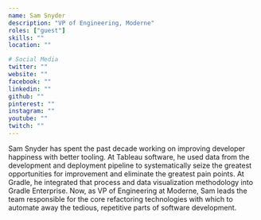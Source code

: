 ```yaml
---
name: Sam Snyder
description: "VP of Engineering, Moderne"
roles: ["guest"]
skills: ""
location: ""

# Social Media 
twitter: ""
website: ""
facebook: ""
linkedin: ""
github: ""
pinterest: ""
instagram: ""
youtube: ""
twitch: ""
---
```

<!-- markdownlint-disable MD041-->
Sam Snyder has spent the past decade working on improving developer happiness with better tooling. At Tableau software, he used data from the development and deployment pipeline to systematically seize the greatest opportunities for improvement and eliminate the greatest pain points. At Gradle, he integrated that process and data visualization methodology into Gradle Enterprise. Now, as VP of Engineering at Moderne, Sam leads the team responsible for the core refactoring technologies with which to automate away the tedious, repetitive parts of software development.

<!--more-->


